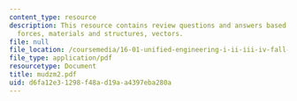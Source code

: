 ```yaml
---
content_type: resource
description: This resource contains review questions and answers based on moment,
  forces, materials and structures, vectors.
file: null
file_location: /coursemedia/16-01-unified-engineering-i-ii-iii-iv-fall-2005-spring-2006/d6fa12e31298f48ad19aa4397eba280a_mudzm2.pdf
file_type: application/pdf
resourcetype: Document
title: mudzm2.pdf
uid: d6fa12e3-1298-f48a-d19a-a4397eba280a
---
```

